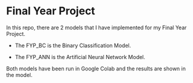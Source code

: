 # Final Year Project

In this repo, there are 2 models that I have implemented for my Final Year Project. 

- The FYP_BC is the Binary Classification Model.

- The FYP_ANN is the Artificial Neural Network Model. 

Both models have been run in Google Colab and the results are shown in the model. 
